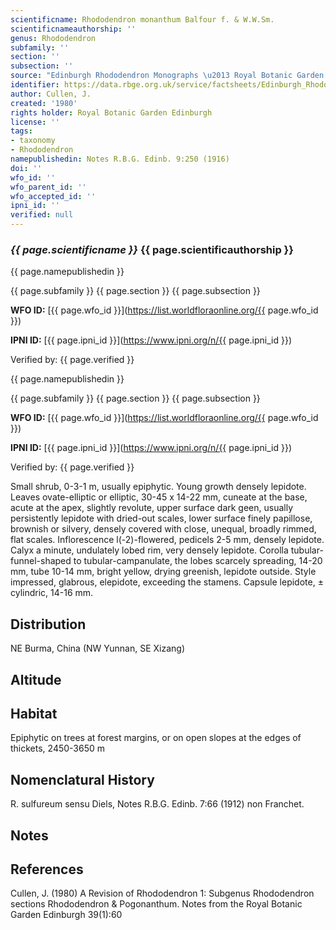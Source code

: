 ```yaml
---
scientificname: Rhododendron monanthum Balfour f. & W.W.Sm.
scientificnameauthorship: ''
genus: Rhododendron
subfamily: ''
section: ''
subsection: ''
source: "Edinburgh Rhododendron Monographs \u2013 Royal Botanic Garden Edinburgh"
identifier: https://data.rbge.org.uk/service/factsheets/Edinburgh_Rhododendron_Monographs.xhtml
author: Cullen, J.
created: '1980'
rights holder: Royal Botanic Garden Edinburgh
license: ''
tags:
- taxonomy
- Rhododendron
namepublishedin: Notes R.B.G. Edinb. 9:250 (1916)
doi: ''
wfo_id: ''
wfo_parent_id: ''
wfo_accepted_id: ''
ipni_id: ''
verified: null
---
```

### _{{ page.scientificname }}_ {{ page.scientificauthorship }}
 {{ page.namepublishedin }}

{{ page.subfamily }} {{ page.section }} {{ page.subsection }}

**WFO ID:** [{{ page.wfo_id }}](https://list.worldfloraonline.org/{{ page.wfo_id }})

**IPNI ID:** [{{ page.ipni_id }}](https://www.ipni.org/n/{{ page.ipni_id }})

Verified by: {{ page.verified }}

 {{ page.namepublishedin }}

{{ page.subfamily }} {{ page.section }} {{ page.subsection }}

**WFO ID:** [{{ page.wfo_id }}](https://list.worldfloraonline.org/{{ page.wfo_id }})

**IPNI ID:** [{{ page.ipni_id }}](https://www.ipni.org/n/{{ page.ipni_id }})

Verified by: {{ page.verified }}



Small shrub, 0-3-1 m, usually epiphytic. Young growth densely lepidote. Leaves ovate-elliptic or elliptic, 30-45 x 14-22 mm, cuneate at the base, acute at the apex, slightly revolute, upper surface dark geen, usually persistently lepidote with dried-out scales, lower surface finely papillose, brownish or silvery, densely covered with close, unequal, broadly rimmed, flat scales. Inflorescence l(-2)-flowered, pedicels 2-5 mm, densely lepidote. Calyx a minute, undulately lobed rim, very densely lepidote. Corolla tubular-funnel-shaped to tubular-campanulate, the lobes scarcely spreading, 14-20 mm, tube 10-14 mm, bright yellow, drying greenish, lepidote outside. Style impressed, glabrous, elepidote, exceeding the stamens. Capsule lepidote, ± cylindric, 14-16 mm.

## Distribution
NE Burma, China (NW Yunnan, SE Xizang)

## Altitude


## Habitat
Epiphytic on trees at forest margins, or on open slopes at the edges of thickets, 2450-3650 m

## Nomenclatural History
R. sulfureum sensu Diels, Notes R.B.G. Edinb. 7:66 (1912) non Franchet.
                       
## Notes


## References

Cullen, J. (1980) A Revision of Rhododendron 1: Subgenus Rhododendron sections Rhododendron & Pogonanthum. Notes from the Royal Botanic Garden Edinburgh 39(1):60
